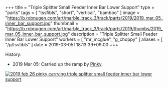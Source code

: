 +++
title = "Triple Splitter Small Feeder Inner Bar Lower Support"
type = "parts"
tags = [ "tssfibls", "short", "vertical", "bamboo" ]
image = "https://b.robnugen.com/art/marble_track_3/track/parts/2019/2019_mar_05_inner_bar_support.jpg"
thumbnail = "https://b.robnugen.com/art/marble_track_3/track/parts/2019/thumbs/2019_mar_05_inner_bar_support.jpg"
description = "Triple Splitter Small Feeder Inner Bar Lower Support"
workers = [
    "mr_mcglue",
    "g_choppy"
]
aliases = [
    "/p/tssfibls"
]
date = 2019-03-05T18:13:39+09:00
+++


History:

* 2019 Mar 05: Carried up the ramp by [Pinky](/workers/pinky/).

[![2019 feb 26 pinky carrying triple splitter small feeder inner bar lower support](//b.robnugen.com/art/marble_track_3/track/parts/2019/thumbs/2019_feb_26_pinky_carrying_triple_splitter_small_feeder_inner_bar_lower_support.jpg)](//b.robnugen.com/art/marble_track_3/track/parts/2019/2019_feb_26_pinky_carrying_triple_splitter_small_feeder_inner_bar_lower_support.jpg)